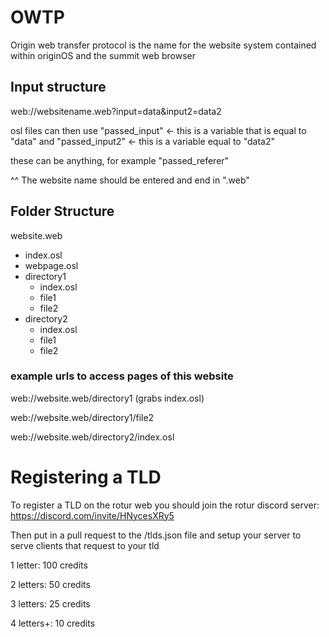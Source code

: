 # OWTP

Origin web transfer protocol is the name for the website system contained within originOS and the summit web browser

## Input structure

web://websitename.web?input=data&input2=data2

osl files can then use "passed_input" <- this is a variable that is equal to "data"
and "passed_input2" <- this is a variable equal to "data2"

these can be anything, for example "passed_referer"

^^ The website name should be entered and end in ".web"

## Folder Structure

website.web

- index.osl
- webpage.osl
- directory1
  - index.osl
  - file1
  - file2
- directory2
  - index.osl
  - file1
  - file2

### example urls to access pages of this website
  
web://website.web/directory1 (grabs index.osl)

web://website.web/directory1/file2

web://website.web/directory2/index.osl

# Registering a TLD

To register a TLD on the rotur web you should join the rotur discord server: https://discord.com/invite/HNycesXRy5

Then put in a pull request to the /tlds.json file and setup your server to serve clients that request to your tld

1 letter: 100 credits

2 letters: 50 credits

3 letters: 25 credits

4 letters+: 10 credits
